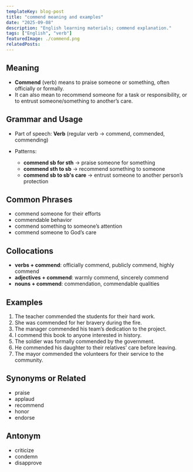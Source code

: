 ```yaml
---
templateKey: blog-post
title: "commend meaning and examples"
date: "2025-09-08"
description: "English learning materials; commend explanation."
tags: ["English", "verb"]
featuredImage: ./commend.png
relatedPosts:
---
```


## Meaning

- **Commend** (verb) means to praise someone or something, often officially or formally.
- It can also mean to recommend someone for a task or responsibility, or to entrust someone/something to another’s care.

## Grammar and Usage

- Part of speech: **Verb** (regular verb → commend, commended, commending)
- Patterns:

  - **commend sb for sth** → praise someone for something
  - **commend sth to sb** → recommend something to someone
  - **commend sb to sb's care** → entrust someone to another person’s protection

## Common Phrases

- commend someone for their efforts
- commendable behavior
- commend something to someone’s attention
- commend someone to God’s care

## Collocations

- **verbs + commend**: officially commend, publicly commend, highly commend
- **adjectives + commend**: warmly commend, sincerely commend
- **nouns + commend**: commendation, commendable qualities

## Examples

1. The teacher commended the students for their hard work.
2. She was commended for her bravery during the fire.
3. The manager commended his team’s dedication to the project.
4. I commend this book to anyone interested in history.
5. The soldier was formally commended by the government.
6. He commended his daughter to their relatives’ care before leaving.
7. The mayor commended the volunteers for their service to the community.

## Synonyms or Related

- praise
- applaud
- recommend
- honor
- endorse

## Antonym

- criticize
- condemn
- disapprove
